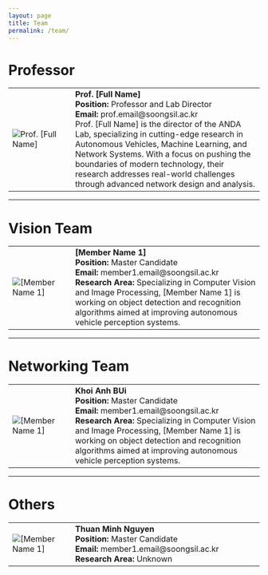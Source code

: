```yaml
---
layout: page
title: Team
permalink: /team/
---
```


# Professor
<table>
  <tr>
    <td style="border: none;width: 25%">
      <img src="../../images/myoo.jpg" alt="Prof. [Full Name]">
    </td>
    <td style="border: none;">
      <strong>Prof. [Full Name]</strong><br>
      <strong>Position:</strong> Professor and Lab Director<br>
      <strong>Email:</strong> prof.email@soongsil.ac.kr<br>
      Prof. [Full Name] is the director of the ANDA Lab, specializing in cutting-edge research in Autonomous Vehicles, Machine Learning, and Network Systems. With a focus on pushing the boundaries of modern technology, their research addresses real-world challenges through advanced network design and analysis.
    </td>
  </tr>
</table>

---

# Vision Team
<table style="border-collapse: collapse; border: none;">
  <tr>
    <td style="border: none;width: 25%">
      <img src="../../images/hphnngcquan.jpg" alt="[Member Name 1]">
    </td>
    <td style="border: none;">
      <strong>[Member Name 1]</strong><br>
      <strong>Position:</strong> Master Candidate<br>
      <strong>Email:</strong> member1.email@soongsil.ac.kr<br>
      <strong>Research Area:</strong> Specializing in Computer Vision and Image Processing, [Member Name 1] is working on object detection and recognition algorithms aimed at improving autonomous vehicle perception systems.
    </td>
    
  </tr>
</table>


---

# Networking Team

<table style="border-collapse: collapse; border: none;">
  <tr>
    <td style="border: none;width: 25%">
      <img src="../../images/kbui.jpg" alt="[Member Name 1]">
    </td>
    <td style="border: none;">
      <strong>Khoi Anh BUi</strong><br>
      <strong>Position:</strong> Master Candidate<br>
      <strong>Email:</strong> member1.email@soongsil.ac.kr<br>
      <strong>Research Area:</strong> Specializing in Computer Vision and Image Processing, [Member Name 1] is working on object detection and recognition algorithms aimed at improving autonomous vehicle perception systems.
    </td>
    
  </tr>
</table>

---

# Others
<table style="border-collapse: collapse; border: none;">
  <tr>
    <td style="border: none;width: 25%">
      <img src="../../images/member.jpg" alt="[Member Name 1]">
    </td>
    <td style="border: none;">
      <strong>Thuan Minh Nguyen</strong><br>
      <strong>Position:</strong> Master Candidate<br>
      <strong>Email:</strong> member1.email@soongsil.ac.kr<br>
      <strong>Research Area:</strong> Unknown
    </td>
    
  </tr>
</table>
